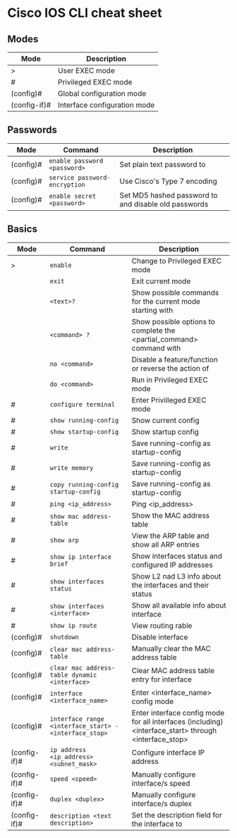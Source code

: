 # Cisco IOS CLI cheat sheet

## Modes

| Mode         | Description |
| ---          | --- |
| >            | User EXEC mode |
| #            | Privileged EXEC mode |
| (config)#    | Global configuration mode |
| (config-if)# | Interface configuration mode |

## Passwords

| Mode      | Command                       | Description |
| ---       | ---                           | --- |
| (config)# | `enable password <password>`  | Set plain text password to <password> |
| (config)# | `service password-encryption` | Use Cisco's Type 7 encoding |
| (config)# | `enable secret <password>`    | Set MD5 hashed password to <password> and disable old passwords |

## Basics

| Mode         | Command                                                | Description |
| ---          | ---                                                    | --- |
| >            | `enable`                                               | Change to Privileged EXEC mode |
|              | `exit`                                                 | Exit current mode |
|              | `<text>?`                                              | Show possible commands for the current mode starting with <text> |
|              | `<command> ?`                                          | Show possible options to complete the <partial_command> command with |
|              | `no <command>`                                         | Disable a feature/function or reverse the action of <command> |
|              | `do <command>`                                         | Run <command> in Privileged EXEC mode |
| #            | `configure terminal`                                   | Enter Privilleged EXEC mode |
| #            | `show running-config`                                  | Show current config |
| #            | `show startup-config`                                  | Show startup config |
| #            | `write`                                                | Save running-config as startup-config |
| #            | `write memory`                                         | Save running-config as startup-config |
| #            | `copy running-config startup-config`                   | Save running-config as startup-config |
| #            | `ping <ip_address>`                                    | Ping <ip_address> |
| #            | `show mac address-table`                               | Show the MAC address table |
| #            | `show arp`                                             | View the ARP table and show all ARP entries |
| #            | `show ip interface brief`                              | Show interfaces status and configured IP addresses |
| #            | `show interfaces status`                               | Show L2 nad L3 info about the interfaces and their status |
| #            | `show interfaces <interface>`                          | Show all available info about <interface> interface |
| #            | `show ip route`                                        | View routing rable |
| (config)#    | `shutdown`                                             | Disable interface |
| (config)#    | `clear mac address-table`                              | Manually clear the MAC address table |
| (config)#    | `clear mac address-table dynamic <interface>`          | Clear MAC address table entry for <interface> interface |
| (config)#    | `interface <interface_name>`                           | Enter <interface_name> config mode |
| (config)#    | `interface range <interface_start> - <interface_stop>` | Enter interface config mode for all interfaces (including) <interface_start> through <interface_stop> |
| (config-if)# | `ip address <ip_address> <subnet_mask>`                | Configure interface IP address |
| (config-if)# | `speed <speed>`                                        | Manually configure interface/s speed |
| (config-if)# | `duplex <duplex>`                                      | Manually configure interface/s duplex |
| (config-if)# | `description <text description>`                       | Set the description field for the interface to <text description> |
